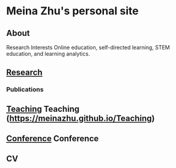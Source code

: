 # Meina Zhu's personal site
## About
Research Interests
Online education, self-directed learning, STEM education, and learning analytics.

## <a href="https://meinazhu.github.io/Research">Research</a> 
### Publications 
## <a href="https://meinazhu.github.io/Teaching">Teaching</a> Teaching (https://meinazhu.github.io/Teaching)
## <a href="https://meinazhu.github.io/Conference">Conference</a>  Conference
## CV
